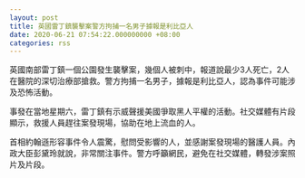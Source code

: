 ```yaml
---
layout: post
title: 英國雷丁鎮襲擊案警方拘捕一名男子據報是利比亞人
date: 2020-06-21 07:54:22.000000000 +08:00
categories: rss
---
```


英國南部雷丁鎮一個公園發生襲擊案，幾個人被刺中，報道說最少3人死亡，2人在醫院的深切治療部搶救。警方拘捕一名男子，據報是利比亞人，認為事件可能涉及恐怖活動。

事發在當地星期六，雷丁鎮有示威聲援美國爭取黑人平權的活動。社交媒體有片段顯示，救援人員趕往案發現場，協助在地上流血的人。

首相約翰遜形容事件令人震驚，慰問受影響的人，並感謝案發現場的醫護人員。內政大臣彭黛玲就說，非常關注事件。警方呼籲網民，避免在社交媒體，轉發涉案照片及片段。
